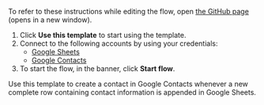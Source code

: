 To refer to these instructions while editing the flow, open [the GitHub page](https://github.com/ot4i/app-connect-templates/tree/main/resources/markdown/Create%20a%20contact%20in%20Google%20Contacts%20when%20a%20new%20row%20in%20Google%20Sheets%20containing%20contact%20information%20is%20appended_instructions.md) (opens in a new window).

1. Click **Use this template** to start using the template.
2. Connect to the following accounts by using your credentials:
   - [Google Sheets](https://ibm.biz/acgsheets) 
   - [Google Contacts](https://ibm.biz/acgooglecontacts)
3. To start the flow, in the banner, click **Start flow**.

Use this template to create a contact in Google Contacts whenever a new complete row containing contact information is appended in Google Sheets.



